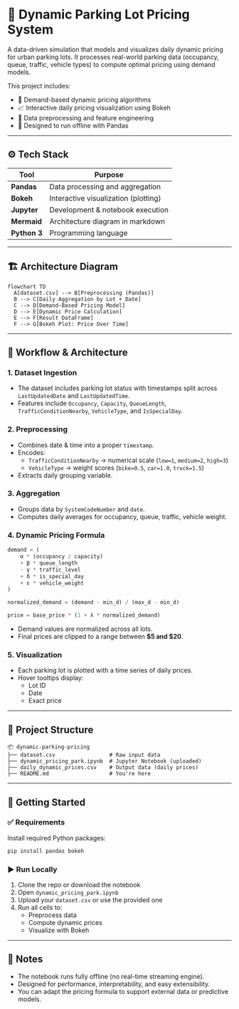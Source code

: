 # 🚗 Dynamic Parking Lot Pricing System

A data-driven simulation that models and visualizes daily dynamic pricing for urban parking lots. It processes real-world parking data (occupancy, queue, traffic, vehicle types) to compute optimal pricing using demand models.

This project includes:
- 🧠 Demand-based dynamic pricing algorithms
- 📈 Interactive daily pricing visualization using Bokeh
- 🧹 Data preprocessing and feature engineering
- 🧪 Designed to run offline with Pandas

---

## ⚙️ Tech Stack

| Tool         | Purpose                                 |
|--------------|------------------------------------------|
| **Pandas**   | Data processing and aggregation          |
| **Bokeh**    | Interactive visualization (plotting)     |
| **Jupyter**  | Development & notebook execution         |
| **Mermaid**  | Architecture diagram in markdown         |
| **Python 3** | Programming language                     |

---

## 🏗 Architecture Diagram

```mermaid
flowchart TD
  A[dataset.csv] --> B[Preprocessing (Pandas)]
  B --> C[Daily Aggregation by Lot + Date]
  C --> D[Demand-Based Pricing Model]
  D --> E[Dynamic Price Calculation]
  E --> F[Result DataFrame]
  F --> G[Bokeh Plot: Price Over Time]
```

---

## 🔄 Workflow & Architecture

### 1. **Dataset Ingestion**
- The dataset includes parking lot status with timestamps split across `LastUpdatedDate` and `LastUpdatedTime`.
- Features include `Occupancy`, `Capacity`, `QueueLength`, `TrafficConditionNearby`, `VehicleType`, and `IsSpecialDay`.

### 2. **Preprocessing**
- Combines date & time into a proper `timestamp`.
- Encodes:
  - `TrafficConditionNearby` → numerical scale (`low=1`, `medium=2`, `high=3`)
  - `VehicleType` → weight scores (`bike=0.5`, `car=1.0`, `truck=1.5`)
- Extracts daily grouping variable.

### 3. **Aggregation**
- Groups data by `SystemCodeNumber` and `date`.
- Computes daily averages for occupancy, queue, traffic, vehicle weight.

### 4. **Dynamic Pricing Formula**
```python
demand = (
    α * (occupancy / capacity)
    + β * queue_length
    - γ * traffic_level
    + δ * is_special_day
    + ε * vehicle_weight
)

normalized_demand = (demand - min_d) / (max_d - min_d)

price = base_price * (1 + λ * normalized_demand)
```

- Demand values are normalized across all lots.
- Final prices are clipped to a range between **$5 and $20**.

### 5. **Visualization**
- Each parking lot is plotted with a time series of daily prices.
- Hover tooltips display:
  - Lot ID
  - Date
  - Exact price

---

## 📂 Project Structure

```text
📦 dynamic-parking-pricing
├── dataset.csv                 # Raw input data
├── dynamic_pricing_park.ipynb  # Jupyter Notebook (uploaded)
├── daily_dynamic_prices.csv    # Output data (daily prices)
├── README.md                   # You're here
```

---

## 🚀 Getting Started

### ✅ Requirements

Install required Python packages:

```bash
pip install pandas bokeh
```

### ▶ Run Locally

1. Clone the repo or download the notebook
2. Open `dynamic_pricing_park.ipynb`
3. Upload your `dataset.csv` or use the provided one
4. Run all cells to:
   - Preprocess data
   - Compute dynamic prices
   - Visualize with Bokeh

---

## 📌 Notes

- The notebook runs fully offline (no real-time streaming engine).
- Designed for performance, interpretability, and easy extensibility.
- You can adapt the pricing formula to support external data or predictive models.

